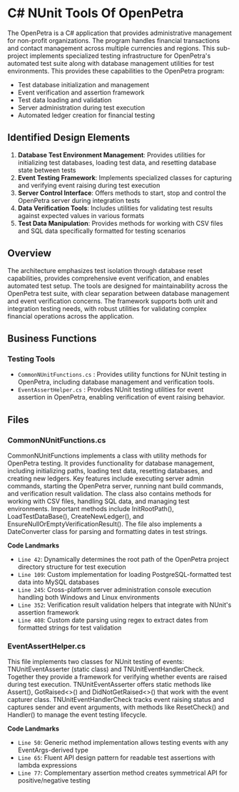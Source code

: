 # C# NUnit Tools Of OpenPetra

The OpenPetra is a C# application that provides administrative management for non-profit organizations. The program handles financial transactions and contact management across multiple currencies and regions. This sub-project implements specialized testing infrastructure for OpenPetra's automated test suite along with database management utilities for test environments. This provides these capabilities to the OpenPetra program:

- Test database initialization and management
- Event verification and assertion framework
- Test data loading and validation
- Server administration during test execution
- Automated ledger creation for financial testing

## Identified Design Elements

1. **Database Test Environment Management**: Provides utilities for initializing test databases, loading test data, and resetting database state between tests
2. **Event Testing Framework**: Implements specialized classes for capturing and verifying event raising during test execution
3. **Server Control Interface**: Offers methods to start, stop and control the OpenPetra server during integration tests
4. **Data Verification Tools**: Includes utilities for validating test results against expected values in various formats
5. **Test Data Manipulation**: Provides methods for working with CSV files and SQL data specifically formatted for testing scenarios

## Overview
The architecture emphasizes test isolation through database reset capabilities, provides comprehensive event verification, and enables automated test setup. The tools are designed for maintainability across the OpenPetra test suite, with clear separation between database management and event verification concerns. The framework supports both unit and integration testing needs, with robust utilities for validating complex financial operations across the application.

## Business Functions

### Testing Tools
- `CommonNUnitFunctions.cs` : Provides utility functions for NUnit testing in OpenPetra, including database management and verification tools.
- `EventAssertHelper.cs` : Provides NUnit testing utilities for event assertion in OpenPetra, enabling verification of event raising behavior.

## Files
### CommonNUnitFunctions.cs

CommonNUnitFunctions implements a class with utility methods for OpenPetra testing. It provides functionality for database management, including initializing paths, loading test data, resetting databases, and creating new ledgers. Key features include executing server admin commands, starting the OpenPetra server, running nant build commands, and verification result validation. The class also contains methods for working with CSV files, handling SQL data, and managing test environments. Important methods include InitRootPath(), LoadTestDataBase(), CreateNewLedger(), and EnsureNullOrEmptyVerificationResult(). The file also implements a DateConverter class for parsing and formatting dates in test strings.

 **Code Landmarks**
- `Line 42`: Dynamically determines the root path of the OpenPetra project directory structure for test execution
- `Line 109`: Custom implementation for loading PostgreSQL-formatted test data into MySQL databases
- `Line 245`: Cross-platform server administration console execution handling both Windows and Linux environments
- `Line 352`: Verification result validation helpers that integrate with NUnit's assertion framework
- `Line 408`: Custom date parsing using regex to extract dates from formatted strings for test validation
### EventAssertHelper.cs

This file implements two classes for NUnit testing of events: TNUnitEventAsserter (static class) and TNUnitEventHandlerCheck<TEventArgs>. Together they provide a framework for verifying whether events are raised during test execution. TNUnitEventAsserter offers static methods like Assert(), GotRaised<>() and DidNotGetRaised<>() that work with the event capturer class. TNUnitEventHandlerCheck<TEventArgs> tracks event raising status and captures sender and event arguments, with methods like ResetCheck() and Handler() to manage the event testing lifecycle.

 **Code Landmarks**
- `Line 50`: Generic method implementation allows testing events with any EventArgs-derived type
- `Line 65`: Fluent API design pattern for readable test assertions with lambda expressions
- `Line 77`: Complementary assertion method creates symmetrical API for positive/negative testing

[Generated by the Sage AI expert workbench: 2025-03-30 02:22:57  https://sage-tech.ai/workbench]: #